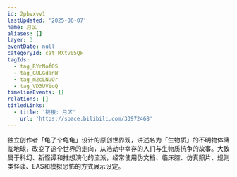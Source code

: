 ```yaml
---
id: 2pbvxvv1
lastUpdated: '2025-06-07'
name: 月区
aliases: []
layer: 3
eventDate: null
categoryId: cat_MXtv05QF
tagIds:
  - tag_RYrNofQS
  - tag_GULGdanW
  - tag_m2cLNuOr
  - tag_VD3UVioQ
timelineEvents: []
relations: []
titledLinks:
  - title: '链接: 月区'
    url: 'https://space.bilibili.com/33972468'
---
```

独立创作者「龟了个龟龟」设计的原创世界观，讲述名为「生物质」的不明物体降临地球，改变了这个世界的走向，从浩劫中幸存的人们与生物质抗争的故事。大致属于科幻、新怪谭和推想演化的流派，经常使用伪文档、临床腔、仿真照片、规则类怪谈、EAS和模拟恐怖的方式展示设定。
